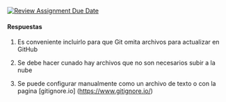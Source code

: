 [![Review Assignment Due Date](https://classroom.github.com/assets/deadline-readme-button-22041afd0340ce965d47ae6ef1cefeee28c7c493a6346c4f15d667ab976d596c.svg)](https://classroom.github.com/a/kl-E8VQf)

#### Respuestas

1. Es conveniente incluirlo para que Git omita archivos para actualizar en GitHub

2. Se debe hacer cunado hay archivos que no son necesarios subir a la nube

3. Se puede configurar manualmente como un archivo de texto o con la pagina [gitignore.io] (https://www.gitignore.io/)